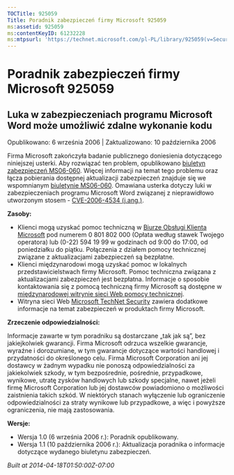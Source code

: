 ```yaml
---
TOCTitle: 925059
Title: Poradnik zabezpieczeń firmy Microsoft 925059
ms:assetid: 925059
ms:contentKeyID: 61232228
ms:mtpsurl: 'https://technet.microsoft.com/pl-PL/library/925059(v=Security.10)'
---
```


Poradnik zabezpieczeń firmy Microsoft 925059
============================================

Luka w zabezpieczeniach programu Microsoft Word może umożliwić zdalne wykonanie kodu
------------------------------------------------------------------------------------

Opublikowano: 6 września 2006 | Zaktualizowano: 10 października 2006

Firma Microsoft zakończyła badanie publicznego doniesienia dotyczącego niniejszej usterki. Aby rozwiązać ten problem, opublikowano [biuletyn zabezpieczeń MS06-060](http://technet.microsoft.com/security/bulletin/ms06-060). Więcej informacji na temat tego problemu oraz łącza pobierania dostępnej aktualizacji zabezpieczeń znajduje się we wspomnianym [biuletynie MS06-060](http://technet.microsoft.com/security/bulletin/ms06-060). Omawiana usterka dotyczy luki w zabezpieczeniach programu Microsoft Word związanej z nieprawidłowo utworzonym stosem - [CVE-2006-4534 (j.ang.)](http://www.cve.mitre.org/cgi-bin/cvename.cgi?name=cve-2006-4534).

**Zasoby:**

-   Klienci mogą uzyskać pomoc techniczną w [Biurze Obsługi Klienta Microsoft](http://support.microsoft.com/contactus/?ws=support) pod numerem 0 801 802 000 (Opłata według stawek Twojego operatora) lub (0-22) 594 19 99 w godzinach od 9:00 do 17:00, od poniedziałku do piątku. Połączenia z działem pomocy technicznej związane z aktualizacjami zabezpieczeń są bezpłatne.
-   Klienci międzynarodowi mogą uzyskać pomoc w lokalnych przedstawicielstwach firmy Microsoft. Pomoc techniczna związana z aktualizacjami zabezpieczeń jest bezpłatna. Informacje o sposobie kontaktowania się z pomocą techniczną firmy Microsoft są dostępne w [międzynarodowej witrynie sieci Web pomocy technicznej](http://go.microsoft.com/fwlink/?linkid=21155).
-   Witryna sieci Web [Microsoft TechNet Security](http://www.microsoft.com/poland/technet/security/) zawiera dodatkowe informacje na temat zabezpieczeń w produktach firmy Microsoft.

**Zrzeczenie odpowiedzialności:**

Informacje zawarte w tym poradniku są dostarczane „tak jak są”, bez jakiejkolwiek gwarancji. Firma Microsoft odrzuca wszelkie gwarancje, wyraźne i dorozumiane, w tym gwarancje dotyczące wartości handlowej i przydatności do określonego celu. Firma Microsoft Corporation ani jej dostawcy w żadnym wypadku nie ponoszą odpowiedzialności za jakiekolwiek szkody, w tym bezpośrednie, pośrednie, przypadkowe, wynikowe, utratę zysków handlowych lub szkody specjalne, nawet jeżeli firmę Microsoft Corporation lub jej dostawców powiadomiono o możliwości zaistnienia takich szkód. W niektórych stanach wyłączenie lub ograniczenie odpowiedzialności za straty wynikowe lub przypadkowe, a więc i powyższe ograniczenia, nie mają zastosowania.

**Wersje:**

-   Wersja 1.0 (6 września 2006 r.): Poradnik opublikowany.
-   Wersja 1.1 (10 października 2006 r.): Aktualizacja poradnika o informacje dotyczące wydanego biuletynu zabezpieczeń.

*Built at 2014-04-18T01:50:00Z-07:00*
